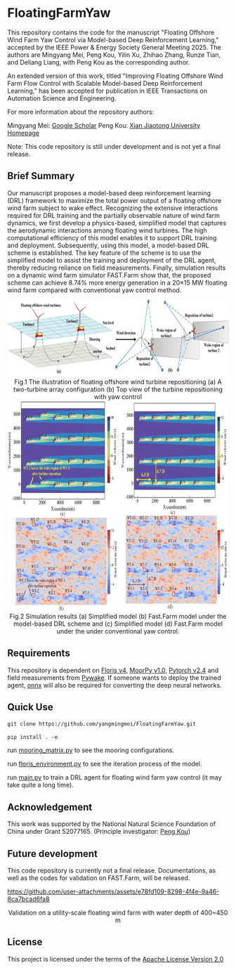# FloatingFarmYaw
This repository contains the code for the manuscript "Floating Offshore Wind Farm Yaw Control via Model-based Deep Reinforcement Learning," accepted by the IEEE Power & Energy Society General Meeting 2025. The authors are Mingyang Mei, Peng Kou, Yilin Xu, Zhihao Zhang, Runze Tian, and Deliang Liang, with Peng Kou as the corresponding author.

An extended version of this work, titled "Improving Floating Offshore Wind Farm Flow Control with Scalable Model-based Deep Reinforcement Learning," has been accepted for publication in IEEE Transactions on Automation Science and Engineering.

For more information about the repository authors:

Mingyang Mei: [Google Scholar](https://scholar.google.com/citations?user=jpXmO2UAAAAJ&hl=zh-CN)
Peng Kou: [Xian Jiaotong University Homepage](https://gr.xjtu.edu.cn/en/web/koupeng)

Note: This code repository is still under development and is not yet a final release.


## Brief Summary
 Our manuscript proposes a model-based deep reinforcement learning (DRL) framework to maximize the total power output of a floating offshore wind farm subject to wake effect. Recognizing the extensive interactions required for DRL training and the partially observable nature of wind farm dynamics, we first develop a physics-based, simplified model that captures the aerodynamic interactions among floating wind turbines. The high computational efficiency of this model enables it to support DRL training and deployment.
 Subsequently, using this model, a model-based DRL scheme is established. The key feature of the scheme is to use the simplified model to assist the training and deployment of the DRL agent, thereby reducing reliance on field measurements. Finally, simulation results on a dynamic wind farm simulator FAST.Farm show that, the proposed scheme can achieve 8.74\% more energy generation in a 20×15 MW floating wind farm compared with conventional yaw control method.
 
<div align=center>
     <img src="Results/illustration.png" height="175"/> 
</div>
<div align=center>
      Fig.1 The illustration of floating offshore wind turbine repositioning (a) A two-turbine array configuration (b) Top view of the turbine repositioning with yaw control
</div>

<div align=center>
     <img src="Results/Wind Farm.png" height="480"/> 
</div>
<div align=center>
      Fig.2 Simulation results (a) Simplified model (b) Fast.Farm model under the model-based DRL scheme
      and (c) Simplified model (d) Fast.Farm model under the under conventional yaw control.
</div>


## Requirements
This repository is dependent on [Floris v4](https://github.com/NREL/floris), [MoorPy v1.0](https://github.com/NREL/MoorPy), [Pytorch v2.4](https://pytorch.org/) and field measurements from [Pywake](https://github.com/DTUWindEnergy/PyWake). If someone wants to deploy the trained agent, [onnx](https://onnx.ai/) will also be required for converting the deep neural networks.

## Quick Use
```pycon
git clone https://github.com/yangmingmei/FloatingFarmYaw.git
```
```pycon
pip install . -e
```

run [mooring_matrix.py](mooring_matrix.py) to see the mooring configurations.

run [floris_environment.py](floris_environment.py) to see the iteration process of the model.

run [main.py](main.py) to train a DRL agent for floating wind farm yaw control (it may take quite a long time). 

## Acknowledgement
This work was supported by the National Natural Science Foundation of China under Grant 52077165. (Principle investigator: [Peng Kou](https://gr.xjtu.edu.cn/en/web/koupeng))

## Future development
This code repository is currently not a final release. Documentations, as well as the codes for validation on FAST.Farm, will be released.


https://github.com/user-attachments/assets/e78fd109-8298-4f4e-9a46-8ca7bcad6fa8

<div align=center>
    Validation on a utility-scale floating wind farm with water depth of 400~450 m 
</div>

## License
This project is licensed under the terms of the [Apache License Version 2.0](LICENSE)
